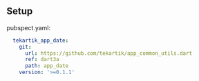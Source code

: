## Setup

pubspect.yaml:

```yaml
  tekartik_app_date:
    git:
      url: https://github.com/tekartik/app_common_utils.dart
      ref: dart3a
      path: app_date
    version: '>=0.1.1'
```